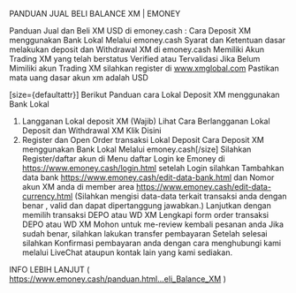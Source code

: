 PANDUAN JUAL BELI BALANCE XM | EMONEY

Panduan Jual dan Beli XM USD di emoney.cash :
Cara Deposit XM menggunakan Bank Lokal Melalui emoney.cash
Syarat dan Ketentuan dasar melakukan deposit dan Withdrawal XM di emoney.cash
Memiliki Akun Trading XM yang telah berstatus Verified atau Tervalidasi
Jika Belum Mimiliki akun Trading XM silahkan register di www.xmglobal.com
Pastikan mata uang dasar akun xm adalah USD


[size={defaultattr}]
Berikut Panduan cara Lokal Deposit XM menggunakan Bank Lokal 
1. Langganan Lokal deposit XM (Wajib) 
 Lihat Cara Berlangganan Lokal Deposit dan Withdrawal XM Klik Disini
2. Register dan Open Order transaksi Lokal Deposit
Cara Deposit XM menggunakan Bank Lokal Melalui emoney.cash[/size]
Silahkan Register/daftar akun di Menu daftar
Login ke Emoney di https://www.emoney.cash/login.html
setelah Login silahkan Tambahkan data bank 
https://www.emoney.cash/edit-data-bank.html
dan Nomor akun XM anda di member area
https://www.emoney.cash/edit-data-currency.html
(Silahkan mengisi data-data terkait transaksi anda dengan benar , valid dan dapat dipertanggung jawabkan.)
Lanjutkan dengan  memilih transaksi DEPO atau WD XM
Lengkapi form order transaksi  DEPO atau WD XM
Mohon untuk me-review kembali pesanan anda
Jika sudah benar, silahkan lakukan transfer pembayaran
Setelah selesai silahkan Konfirmasi pembayaran anda dengan cara menghubungi kami melalui LiveChat ataupun kontak lain yang kami sediakan.



INFO LEBIH LANJUT ( https://www.emoney.cash/panduan.html...eli_Balance_XM )
